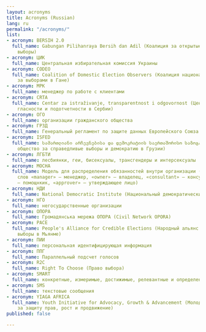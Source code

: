 ```yaml
---
layout: acronyms
title: Acronyms (Russian)
lang: ru
permalink: "/acronyms/"
list:
- acronym: BERSIH 2.0
  full_name: Gabungan Pilihanraya Bersih dan Adil (Коалиция за открытые и справедливые
    выборы)
- acronym: ЦИК
  full_name: Центральная избирательная комиссия Украины
- acronym: CODEO
  full_name: Coalition of Domestic Election Observers (Коалиция национальных наблюдателей
    за выборами в Гане)
- acronym: МРК
  full_name: менеджер по работе с клиентами
- acronym: CRTA
  full_name: Centar za istraživanje, transparentnost i odgovornost (Центр исследования,
    гласности и подотчетности в Сербии)
- acronym: ОГО
  full_name: организации гражданского общества
- acronym: ГРЗД
  full_name: Генеральный регламент по защите данных Европейского Союза
- acronym: ISFED
  full_name: სამართლიანი არჩევნებისა და დემოკრატიის საერთაშორისო საზოგადოება (Международное
    общество за справедливые выборы и демократию в Грузии)
- acronym: ЛГБТИ
  full_name: лесбиянки, геи, бисексуалы, трансгендеры и интерсексуалы
- acronym: MOCHA
  full_name: Модель для распределения обязанностей внутри организации (заглавные буквы
    слов «manager» – менеджер, «owner» – владелец, «consultant» – консультант, «helper»
    – помощнкик, «approver» – утверждающее лицо)
- acronym: НДИ
  full_name: National Democratic Institute (Национальный демократический институт)
- acronym: НГО
  full_name: негосударственные организации
- acronym: ОПОРА
  full_name: Громадянська мережа ОПОРА (Civil Network OPORA)
- acronym: PACE
  full_name: People's Alliance for Credible Elections (Народный альянс за честные
    выборы в Мьянме)
- acronym: ПИИ
  full_name: персональная идентифицирующая информация
- acronym: ППГ
  full_name: Параллельный подсчет голосов
- acronym: R2C
  full_name: Right To Choose (Право выбора)
- acronym: SMART
  full_name: конкретные, измеримые, достижимые, релевантные и определенные во времени
- acronym: SMS
  full_name: текстовые сообщения
- acronym: YIAGA AFRICA
  full_name: Youth Initiative for Advocacy, Growth & Advancement (Молодежная инициатива
    за защиту прав, рост и продвижение)
published: false

---
```

